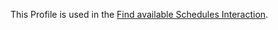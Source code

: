 This Profile is used in the [Find available Schedules Interaction](interactions.html#find-available-schedules).
